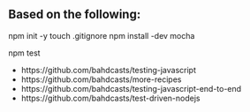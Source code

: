 ## Based on the following:

npm init -y
touch .gitignore
npm install -dev mocha

npm test

<ul>
  <li>https://github.com/bahdcasts/testing-javascript</li>
  <li>https://github.com/bahdcasts/more-recipes</li>
  <li>https://github.com/bahdcasts/testing-javascript-end-to-end</li>
  <li>https://github.com/bahdcasts/test-driven-nodejs</li>
</ul>
